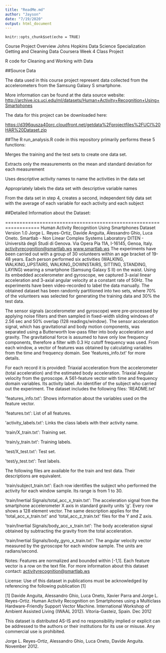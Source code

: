 ```yaml
---
title: "ReadMe.md"
author: "Jayson"
date: "7/19/2020"
output: html_document
---
```


```{r setup, include=FALSE}
knitr::opts_chunk$set(echo = TRUE)
```

Course Project Overview
Johns Hopkins Data Science Specialization Getting and Cleaning Data Coursera Week 4 Class Project

R code for Cleaning and Working with Data

##Source Data

The data used in this course project represent data collected from the accelerometers from the Samsung Galaxy S smartphone.

More information can be found at the data source website: http://archive.ics.uci.edu/ml/datasets/Human+Activity+Recognition+Using+Smartphones

The data for this project can be downloaded here:

https://d396qusza40orc.cloudfront.net/getdata%2Fprojectfiles%2FUCI%20HAR%20Dataset.zip

##The R run_analysis.R code in this repository primarily performs these 5 functions:

Merges the training and the test sets to create one data set.

Extracts only the measurements on the mean and standard deviation for each measurement

Uses descriptive activity names to name the activities in the data set

Appropriately labels the data set with descriptive variable names

From the data set in step 4, creates a second, independent tidy data set with the average of each variable for each activity and each subject

##Detailed Information about the Dataset:

================================================================== Human Activity Recognition Using Smartphones Dataset Version 1.0
Jorge L. Reyes-Ortiz, Davide Anguita, Alessandro Ghio, Luca Oneto. Smartlab - Non Linear Complex Systems Laboratory DITEN - Università degli Studi di Genova. Via Opera Pia 11A, I-16145, Genoa, Italy. activityrecognition@smartlab.ws www.smartlab.ws
The experiments have been carried out with a group of 30 volunteers within an age bracket of 19-48 years. Each person performed six activities (WALKING, WALKING_UPSTAIRS, WALKING_DOWNSTAIRS, SITTING, STANDING, LAYING) wearing a smartphone (Samsung Galaxy S II) on the waist. Using its embedded accelerometer and gyroscope, we captured 3-axial linear acceleration and 3-axial angular velocity at a constant rate of 50Hz. The experiments have been video-recorded to label the data manually. The obtained dataset has been randomly partitioned into two sets, where 70% of the volunteers was selected for generating the training data and 30% the test data.

The sensor signals (accelerometer and gyroscope) were pre-processed by applying noise filters and then sampled in fixed-width sliding windows of 2.56 sec and 50% overlap (128 readings/window). The sensor acceleration signal, which has gravitational and body motion components, was separated using a Butterworth low-pass filter into body acceleration and gravity. The gravitational force is assumed to have only low frequency components, therefore a filter with 0.3 Hz cutoff frequency was used. From each window, a vector of features was obtained by calculating variables from the time and frequency domain. See 'features_info.txt' for more details.

For each record it is provided:
Triaxial acceleration from the accelerometer (total acceleration) and the estimated body acceleration.
Triaxial Angular velocity from the gyroscope.
A 561-feature vector with time and frequency domain variables.
Its activity label.
An identifier of the subject who carried out the experiment.
The dataset includes the following files:
'README.txt'

'features_info.txt': Shows information about the variables used on the feature vector.

'features.txt': List of all features.

'activity_labels.txt': Links the class labels with their activity name.

'train/X_train.txt': Training set.

'train/y_train.txt': Training labels.

'test/X_test.txt': Test set.

'test/y_test.txt': Test labels.

The following files are available for the train and test data. Their descriptions are equivalent.

'train/subject_train.txt': Each row identifies the subject who performed the activity for each window sample. Its range is from 1 to 30.

'train/Inertial Signals/total_acc_x_train.txt': The acceleration signal from the smartphone accelerometer X axis in standard gravity units 'g'. Every row shows a 128 element vector. The same description applies for the 'total_acc_x_train.txt' and 'total_acc_z_train.txt' files for the Y and Z axis.

'train/Inertial Signals/body_acc_x_train.txt': The body acceleration signal obtained by subtracting the gravity from the total acceleration.

'train/Inertial Signals/body_gyro_x_train.txt': The angular velocity vector measured by the gyroscope for each window sample. The units are radians/second.

Notes:
Features are normalized and bounded within [-1,1].
Each feature vector is a row on the text file.
For more information about this dataset contact: activityrecognition@smartlab.ws

License:
Use of this dataset in publications must be acknowledged by referencing the following publication [1]

[1] Davide Anguita, Alessandro Ghio, Luca Oneto, Xavier Parra and Jorge L. Reyes-Ortiz. Human Activity Recognition on Smartphones using a Multiclass Hardware-Friendly Support Vector Machine. International Workshop of Ambient Assisted Living (IWAAL 2012). Vitoria-Gasteiz, Spain. Dec 2012

This dataset is distributed AS-IS and no responsibility implied or explicit can be addressed to the authors or their institutions for its use or misuse. Any commercial use is prohibited.

Jorge L. Reyes-Ortiz, Alessandro Ghio, Luca Oneto, Davide Anguita. November 2012.
